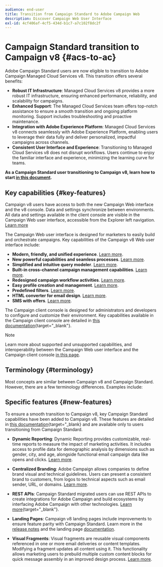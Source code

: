 ```yaml
---
audience: end-user
title: Transition from Campaign Standard to Adobe Campaign Web
description: Discover Campaign Web User Interface
exl-id: 4cf406af-4cf5-434d-b1c7-a7c102f8dc2f
---
```

# Campaign Standard transition to Campaign v8 {#acs-to-ac}

Adobe Campaign Standard users are now eligible to transition to Adobe Campaign Managed Cloud Services v8. This transition offers several benefits:

* **Robust IT Infrastructure**: Managed Cloud Services v8 provides a more robust IT infrastructure, ensuring enhanced performance, reliability, and scalability for campaigns.
* **Enhanced Support**: The Managed Cloud Services team offers top-notch assistance to ensure a smooth transition and ongoing platform monitoring. Support includes troubleshooting and proactive maintenance.
* **Integration with Adobe Experience Platform**: Managed Cloud Services v8 connects seamlessly with Adobe Experience Platform, enabling users to leverage their data fully and deliver personalized, impactful campaigns across channels.
* **Consistent User Interface and Experience**: Transitioning to Managed Cloud Services v8 does not disrupt workflows. Users continue to enjoy the familiar interface and experience, minimizing the learning curve for teams.

**As a Campaign Standard user transitioning to Campaign v8, learn how to start [in this document](../../adoption/home.md).**

<!--
As a Campaign Standard user, we now offer you a way to migrate to Adobe Campaign v8. You will benefit from both the new Campaign Web interface and the v8 console.
-->

## Key capabilities {#key-features}

Campaign v8 users have access to both the new Campaign Web interface and the v8 console. Data and settings synchronize between environments. All data and settings available in the client console are visible in the Campaign Web user interface, accessible from the Explorer left navigation. [Learn more](../get-started/user-interface.md#user-interface-explorer)

The Campaign Web user interface is designed for marketers to easily build and orchestrate campaigns. Key capabilities of the Campaign v8 Web user interface include:

* **Modern, friendly, and unified experience**. [Learn more](../get-started/connect-to-campaign.md).
* **New powerful capabilities and seamless processes**. [Learn more](../get-started/user-interface.md).
* **Simplified and intuitive query modeler**. [Learn more](../query/query-modeler-overview.md).
* **Built-in cross-channel campaign management capabilities**. [Learn more](../msg/gs-messages.md).
* **Redesigned campaign workflow activities**. [Learn more](../workflows/gs-workflows.md).
* **Easy profile creation and management**. [Learn more](../audience/about-recipients.md).
* **Predefined filters**. [Learn more](../get-started/predefined-filters.md).
* **HTML converter for email design**. [Learn more](../email/existing-content.md).
* **SMS with offers**. [Learn more](../msg/offers.md).

The Campaign client console is designed for administrators and developers to configure and customize their environment. Key capabilities available in the Campaign client console are detailed in [this documentation](https://experienceleague.adobe.com/en/docs/campaign/campaign-v8/new/whats-new){target="_blank"}.

>[!NOTE]
>
>Learn more about supported and unsupported capabilities, and interoperability between the Campaign Web user interface and the Campaign client console [in this page](../get-started/capability-matrix.md).

## Terminology {#terminology}

Most concepts are similar between Campaign v8 and Campaign Standard. However, there are a few terminology differences. Examples include:

<!--
* Profiles are **Recipients** in the console. [Learn more](../audience/gs-audiences-recipients.md).
* Test profiles are **Seed addresses**. [Learn more](../preview-test/test-deliveries.md).
* The delivery preparation is the **Delivery analysis**. [Learn more](../monitor/prepare-send.md).
* Audiences are **Lists**. [Learn more](../audience/gs-audiences-recipients.md).
-->

<!--
* Custom resources are **Schemas**
* Messages are referred to as **Deliveries**
* Roles are configured with **Named Rights**
* Security Groups are **Operator Groups**
* Organizational units are managed through **Folder Permissions**
* Product users are **Operators** in the client console
* Delivery preparation is the **Delivery analysis** in the client console
-->

## Specific features {#new-features}

To ensure a smooth transition to Campaign v8, key Campaign Standard capabilities have been added to Campaign v8. These features are detailed in [this documentation](https://experienceleague.adobe.com/docs/experience-cloud/campaign/campaign-standard-migration-home.html){target="_blank} and are available only to users transitioning from Campaign Standard.

* **Dynamic Reporting**: Dynamic Reporting provides customizable, real-time reports to measure the impact of marketing activities. It includes access to profile data for demographic analysis by dimensions such as gender, city, and age, alongside functional email campaign data like opens and clicks. [Learn more](../reporting/dynamic-reporting/get-started-reporting.md).

* **Centralized Branding**: Adobe Campaign allows companies to define brand visual and technical guidelines. Users can present a consistent brand to customers, from logos to technical aspects such as email sender, URL, or domains. [Learn more](../administration/branding/branding-gs.md).

* **REST APIs**: Campaign Standard migrated users can use REST APIs to create integrations for Adobe Campaign and build ecosystems by interfacing Adobe Campaign with other technologies. [Learn more](https://experienceleague.adobe.com/docs/experience-cloud/campaign/apis/get-started-apis.html){target="_blank"}.

* **Landing Pages**: Campaign v8 landing pages include improvements to ensure feature parity with Campaign Standard. Learn more in the [release notes](../rn/release-notes.md#new-24-4) and the landing page [documentation](../landing-pages/get-started-lp.md).

* **Visual Fragments**: Visual fragments are reusable visual components referenced in one or more email deliveries or content templates. Modifying a fragment updates all content using it. This functionality allows marketing users to prebuild multiple custom content blocks for quick message assembly in an improved design process. [Learn more](../content/use-visual-fragments.md).

<!--
* Delivery Alerting: In addition to viewing notifications directly in Campaign, Adobe Campaign also provides an email alerting system to trigger email alerts to users or external stakeholders of important system activities. Create, manage, and receive customizable alerts and dashboards to keep track of delivery successes or failures. Adobe Campaign Delivery Alerting boosts efficiency by keeping all involved Adobe Campaign users in a company automatically informed about the delivery execution status, via email and dashboard. 

* Landing Pages: Landing pages are web forms that can be used to capture information on your audiences, offer subscriptions to a service, display data and grow your database. Landing pages can also be used for acquiring or updating existing profiles, and to set up a double opt-in mechanism, allowing you to protect the platform from wrong or invalid email addresses, or spambots. [Learn more](../landing-pages/get-started-lp.md)
-->